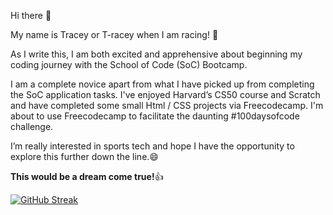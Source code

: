 Hi there 👋


My name is Tracey or T-racey when I am racing! :bicyclist:

As I write this, I am both excited and apprehensive about beginning my coding journey with the School of Code (SoC) Bootcamp.

I am a complete novice apart from what I have picked up from completing the SoC application tasks. 
I've enjoyed Harvard’s CS50 course and Scratch and have completed some small Html / CSS projects via Freecodecamp.
I'm about to use Freecodecamp to facilitate the daunting #100daysofcode challenge.

I’m really interested in sports tech and hope I have the opportunity to explore this further down the line.:smile: 

**This would be a dream come true!**:+1:

[![GitHub Streak](https://streak-stats.demolab.com/?user=T=racey)](https://git.io/streak-stats)

<!--
**T-racey/T-racey** is a ✨ _special_ ✨ repository because its `README.md` (this file) appears on your GitHub profile.

Here are some ideas to get you started:

- 🔭 I’m currently working on ...
- 🌱 I’m currently learning ...
- 👯 I’m looking to collaborate on ...
- 🤔 I’m looking for help with ...
- 💬 Ask me about ...
- 📫 How to reach me: ...
- 😄 Pronouns: ...
- ⚡ Fun fact: ...
-->
